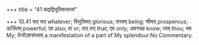 +++
title = "41 यद्यद्विभूतिमत्सत्त्वं"

+++
10.41 यत् यत् whatever; विभूतिमत् glorious; सत्त्वम् being; श्रीमत्
prosperous; ऊर्जितम् powerful; एव also; वा or; तत् तत् that; एव only;
अवगच्छ know; त्वम् thou; मम My; तेजोंऽशसंभवम् a manifestation of a part
of My splendour.No Commentary.

